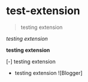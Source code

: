 # test-extension

> testing extension

*testing extension*

**testing extension**

[-] testing extension

- testing extension
![Blogger]
